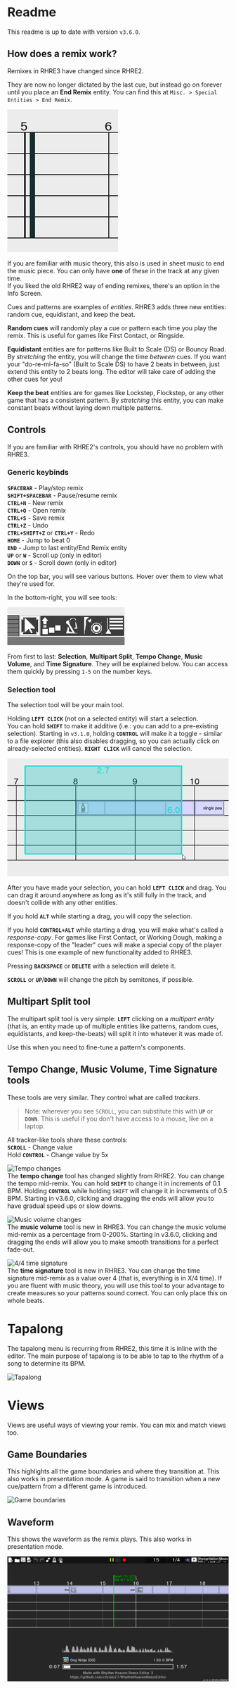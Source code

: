 # Readme

This readme is up to date with version `v3.6.0`.

## How does a remix work?
Remixes in RHRE3 have changed since RHRE2.

They are now no longer dictated by the last cue, but instead go on forever
until you place an **End Remix** entity.
You can find this at `Misc. > Special Entities > End Remix`.

![End remix entity](readme/endRemix.png)

If you are familiar with music theory, this also is used in sheet music
to end the music piece.
You can only have **one** of these in the track at any given time.<br/>
If you liked the old RHRE2 way of ending remixes, there's an option in the
Info Screen.

Cues and patterns are examples of *entities*. RHRE3 adds three new entities:
random cue, equidistant, and keep the beat.

**Random cues** will randomly play a cue or pattern each time you play the remix.
This is useful for games like First Contact, or Ringside.

**Equidistant** entities are for patterns like Built to Scale (DS) or
Bouncy Road. By *stretching* the entity, you will change the time *between*
cues. If you want your "do-re-mi-fa-so" (Built to Scale DS) to have 2 beats
in between, just extend this entity to 2 beats long. The editor will take
care of adding the other cues for you!

**Keep the beat** entities are for games like Lockstep, Flockstep, or any other
game that has a consistent pattern. By *stretching* this entity, you can
make constant beats without laying down multiple patterns.

## Controls
If you are familiar with RHRE2's controls, you should have no problem
with RHRE3.

### Generic keybinds
**`SPACEBAR`** - Play/stop remix<br/>
**`SHIFT+SPACEBAR`** - Pause/resume remix<br/>
**`CTRL+N`** - New remix<br/>
**`CTRL+O`** - Open remix<br/>
**`CTRL+S`** - Save remix<br/>
**`CTRL+Z`** - Undo<br/>
**`CTRL+SHIFT+Z`** or **`CTRL+Y`** - Redo<br/>
**`HOME`** - Jump to beat 0<br/>
**`END`** - Jump to last entity/End Remix entity<br>
**`UP`** or **`W`** - Scroll up (only in editor)<br>
**`DOWN`** or **`S`** - Scroll down (only in editor)<br>

On the top bar, you will see various buttons. Hover over them to view
what they're used for.

In the bottom-right, you will see tools:

![Tools](readme/tools.png)

From first to last: **Selection**, **Multipart Split**, **Tempo Change**,
**Music Volume**, and **Time Signature**. They will be explained below.
You can access them quickly by pressing `1-5` on the number keys.

### Selection tool
The selection tool will be your main tool.

Holding **`LEFT CLICK`** (not on a selected entity) will start a selection.<br/>
You can hold **`SHIFT`** to make it additive (i.e.: you can add to a
pre-existing selection). Starting in `v3.1.0`, holding **`CONTROL`** will
make it a toggle - similar to a file explorer (this also disables dragging,
so you can actually click on already-selected entities).
**`RIGHT CLICK`** will cancel the selection.

![Dragging](readme/selectionTool.png)

After you have made your selection, you can hold **`LEFT CLICK`** and
drag. You can drag it around anywhere as long as it's still fully in the track,
and doesn't collide with any other entities.

If you hold **`ALT`** while starting a drag, you will copy the selection.

If you hold **`CONTROL+ALT`** while starting a drag, you will make what's called
a *response-copy*. For games like First Contact, or Working Dough, making a
response-copy of the "leader" cues will make a special copy of the player
cues! This is one example of new functionality added to RHRE3.

Pressing **`BACKSPACE`** or **`DELETE`** with a selection will delete it.

**`SCROLL`** or **`UP`**/**`DOWN`** will change the pitch by semitones, if possible.

## Multipart Split tool
The multipart split tool is very simple: **`LEFT`** clicking on a *multipart entity*
(that is, an entity made up of multiple entities like patterns, random cues,
equidistants, and keep-the-beats) will split it into whatever it was made of.

Use this when you need to fine-tune a pattern's components.

## Tempo Change, Music Volume, Time Signature tools
These tools are very similar. They control what are called *trackers*.

>Note: wherever you see `SCROLL`, you can substitute this with **`UP`**
or **`DOWN`**. This is useful if you don't have access to a mouse, like
on a laptop.

All tracker-like tools share these controls:<br>
**`SCROLL`** - Change value<br/>
Hold **`CONTROL`** - Change value by 5x

![Tempo changes](https://i.imgur.com/qkxenRu.png)<br>
The **tempo change** tool has changed slightly from RHRE2. You can change the tempo
mid-remix. You can hold **`SHIFT`** to change it in increments of 0.1 BPM.
Holding **`CONTROL`** while holding `SHIFT` will change it in increments of
0.5 BPM. Starting in v3.6.0, clicking and dragging the ends
will allow you to have gradual speed ups or slow downs.

![Music volume changes](https://i.imgur.com/KQdqEq2.png)<br>
The **music volume** tool is new in RHRE3. You can change the music volume
mid-remix as a percentage from 0-200%. Starting in v3.6.0, clicking and
dragging the ends will allow you to make smooth transitions
for a perfect fade-out.

![4/4 time signature](https://i.imgur.com/SwG9g8n.png)<br>
The **time signature** tool is new in RHRE3. You can change the time signature
mid-remix as a value over 4 (that is, everything is in X/4 time). If you
are fluent with music theory, you will use this tool to your advantage
to create measures so your patterns sound correct. You can only place this
on whole beats.

# Tapalong
The tapalong menu is recurring from RHRE2, this time it is inline with the
editor. The main purpose of tapalong is to be able to tap to the rhythm of
a song to determine its BPM.

![Tapalong](https://i.imgur.com/PYNsBYZ.png)

# Views
Views are useful ways of viewing your remix. You can mix and match views too.

## Game Boundaries
This highlights all the game boundaries and where they transition at.
This also works in presentation mode. A game is said to transition when
a new cue/pattern from a different game is introduced.

![Game boundaries](https://i.imgur.com/Ek397zm.png)

## Waveform
This shows the waveform as the remix plays. This also works in presentation mode.

![Waveform](readme/waveform.png)
